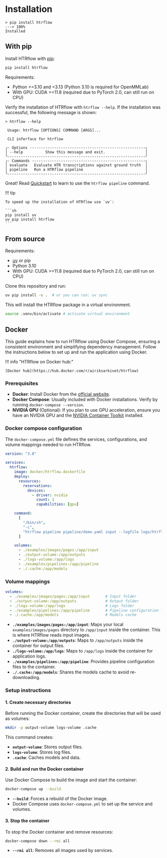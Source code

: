 # Installation

<!-- termynal -->
```
> pip install htrflow
---> 100%
Installed
```

## With pip
Install HTRflow with [pip](https://pypi.org/project/htrflow):
```bash
pip install htrflow
```

Requirements:

- Python >=3.10 and <3.13 (Python 3.10 is required for OpenMMLab)
- With GPU: CUDA >=11.8 (required due to PyTorch 2.0, can still run on CPU)

Verify the installation of HTRflow with `htrflow --help`. If the installation was successful, the following message is shown:

<!-- termynal -->
```
> htrflow --help

 Usage: htrflow [OPTIONS] COMMAND [ARGS]...

 CLI inferface for htrflow

╭- Options ----------------------------------------------------╮
│ --help          Show this message and exit.                  │
╰--------------------------------------------------------------╯
╭- Commands ---------------------------------------------------╮
│ evaluate   Evaluate HTR transcriptions against ground truth  │
│ pipeline   Run a HTRflow pipeline                            │
╰--------------------------------------------------------------╯

```


Great! Read [Quickstart](quick_start.md) to learn to use the `htrflow pipeline` command.


!!! tip

    To speed up the installation of HTRflow use `uv`:

    ```sh
    pip install uv
    uv pip install htrflow
    ```


## From source

Requirements:

- [uv](https://docs.astral.sh/uv/) or pip
- Python 3.10
- With GPU: CUDA >=11.8 (required due to PyTorch 2.0, can still run on CPU)

Clone this repository and run:
```sh
uv pip install -e .  # or you can run: uv sync
```
This will install the HTRflow package in a virtual environment.

```sh
source .venv/bin/activate # activate virtual environment

```


## Docker 

This guide explains how to run HTRflow using Docker Compose, ensuring a consistent environment and simplifying dependency management. Follow the instructions below to set up and run the application using Docker.

!!! info "HTRflow on Docker hub:"

    [Docker hub](https://hub.docker.com/r/airiksarkivet/htrflow)


### Prerequisites

- **Docker**: Install Docker from the [official website](https://www.docker.com/get-started).
- **Docker Compose**: Usually included with Docker installations. Verify by running `docker-compose --version`.
- **NVIDIA GPU** (Optional): If you plan to use GPU acceleration, ensure you have an NVIDIA GPU and the [NVIDIA Container Toolkit](https://docs.nvidia.com/datacenter/cloud-native/container-toolkit/install-guide.html) installed.

### Docker compose configuration

The `docker-compose.yml` file defines the services, configurations, and volume mappings needed to run HTRflow.

```yaml title="docker-compose.yml"
version: "3.8"

services:
  htrflow:
    image: docker/htrflow.dockerfile
    deploy:
      resources:
        reservations:
          devices:
            - driver: nvidia
              count: 1
              capabilities: [gpu]

    command:
      [
        "/bin/sh",
        "-c",
        "htrflow pipeline pipeline/demo.yaml input --logfile logs/htrflow/htrflow.log",
      ]

    volumes:
      - ./examples/images/pages:/app/input      
      - ./output-volume:/app/outputs            
      - ./logs-volume:/app/logs                  
      - ./examples/pipelines:/app/pipeline       
      - ./.cache:/app/models                   
```

### Volume mappings

```yaml
volumes:
  - ./examples/images/pages:/app/input       # Input folder
  - ./output-volume:/app/outputs             # Output folder
  - ./logs-volume:/app/logs                  # Logs folder
  - ./examples/pipelines:/app/pipeline       # Pipeline configuration files
  - ./.cache:/app/models                     # Models cache
```

- **`./examples/images/pages:/app/input`**: Maps your local `examples/images/pages` directory to `/app/input` inside the container. This is where HTRflow reads input images.
- **`./output-volume:/app/outputs`**: Maps to `/app/outputs` inside the container for output files.
- **`./logs-volume:/app/logs`**: Maps to `/app/logs` inside the container for application logs.
- **`./examples/pipelines:/app/pipeline`**: Provides pipeline configuration files to the container.
- **`./.cache:/app/models`**: Shares the models cache to avoid re-downloading.

### Setup instructions

#### 1. Create necessary directories

Before running the Docker container, create the directories that will be used as volumes:

```sh
mkdir -p output-volume logs-volume .cache
```

This command creates:

- **`output-volume`**: Stores output files.
- **`logs-volume`**: Stores log files.
- **`.cache`**: Caches models and data.

#### 2. Build and run the Docker container

Use Docker Compose to build the image and start the container:

```sh
docker-compose up --build
```

- **`--build`**: Forces a rebuild of the Docker image.
- Docker Compose uses `docker-compose.yml` to set up the service and volumes.

#### 3. Stop the container

To stop the Docker container and remove resources:

```sh
docker-compose down --rmi all
```

- **`--rmi all`**: Removes all images used by services.